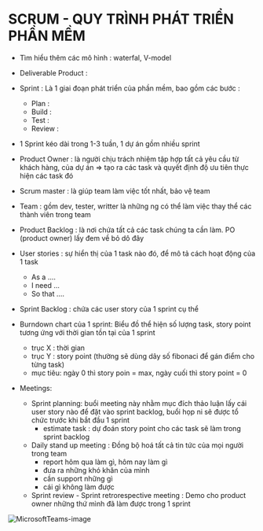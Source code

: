 # SCRUM - QUY TRÌNH PHÁT TRIỂN PHẦN MỀM
- Tìm hiểu thêm các mô hình : waterfal, V-model

- Deliverable Product : 
- Sprint : Là 1 giai đoạn phát triển của phần mềm, bao gồm các bước :
  + Plan : 
  + Build : 
  + Test : 
  + Review : 
- 1 Sprint kéo dài trong 1-3 tuần, 1 dự án gồm nhiều sprint
- Product Owner : là người chịu trách nhiệm tập hợp tất cả yêu cầu từ khách hàng, của dự án => tạo ra các task và quyết định độ ưu tiên thực hiện các task đó
- Scrum master : là giúp team làm việc tốt nhất, bảo vệ team
- Team : gồm dev, tester, writter là những ng có thể làm việc thay thể các thành viên trong team
- Product Backlog : là nơi chứa tất cả các task chúng ta cần làm. PO (product owner) lấy đem về bỏ dô đây
- User stories : sự hiển thị của 1 task nào đó, để mô tả cách hoạt động của 1 task
  + As a ....
  + I need ...
  + So that ....
- Sprint Backlog : chứa các user story của 1 sprint cụ thể
- Burndown chart của 1 sprint: Biểu đồ thể hiện số lượng task, story point tương ứng với thời gian tồn tại của 1 sprint
  + trục X : thời gian
  + trục Y : story point (thường sẽ dùng dãy số fibonaci để gán điểm cho từng task)
  + mục tiêu: ngày 0 thì story poin  = max, ngày cuối thì story point = 0
- Meetings: 
   + Sprint planning: buổi meeting này nhằm mục đích thảo luận lấy cái user story nào để đặt vào sprint backlog, buổi họp ni sẽ được tổ chức trước khi bắt đầu 1 sprint
     * estimate task : dự đoán story point cho các task sẽ làm trong sprint backlog
   + Daily stand up meeting : Đồng bộ hoá tất cả tin tức của mọi người trong team
     * report hôm qua làm gì, hôm nay làm gì
     * đưa ra những khó khăn của mình
     * cần support những gì
     * cái gì không làm được
    + Sprint review - Sprint retrorespective meeting : Demo cho product owner những thứ mình đã làm được trong 1 sprint

![MicrosoftTeams-image](https://user-images.githubusercontent.com/96764572/171109481-55a35e03-9d6c-448f-8218-9b3f9ae041dc.png)
